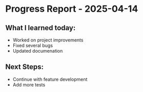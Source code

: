 # Progress Report - 2025-04-14
## What I learned today:
- Worked on project improvements
- Fixed several bugs
- Updated documenation

## Next Steps:
- Continue with feature development
- Add more tests
